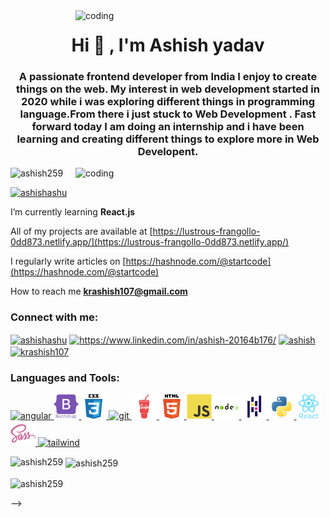 

<img align="right" alt="coding" width="400" src="https://i.pinimg.com/564x/5e/b5/76/5eb5768d5cd19bdd128943d314ac2e64.jpg">
<h1 align="center">Hi 👋 , I'm Ashish yadav</h1>
<h3 align="center">A passionate frontend developer from India I enjoy to create things on the web. My interest in web development started in 2020 while i was exploring different things in programming language.From there i just stuck to Web Development . Fast forward today I am doing an internship and i have been learning and creating different things to explore more in Web Developent.</h3>
<img align="right" alt="coding" width="400" src="https://user-images.githubusercontent.com/55389276/140866485-8fb1c876-9a8f-4d6a-98dc-08c4981eaf70.gif">
<p align="left"> <img src="https://komarev.com/ghpvc/?username=ashish259&label=Profile%20views&color=0e75b6&style=flat" alt="ashish259" /> </p>

<p align="left"> <a href="https://twitter.com/ashishashu" target="blank"><img src="https://img.shields.io/twitter/follow/ashishashu?logo=twitter&style=for-the-badge" alt="ashishashu" /></a> </p>

 I’m currently learning **React.js**

 All of my projects are available at [https://lustrous-frangollo-0dd873.netlify.app/](https://lustrous-frangollo-0dd873.netlify.app/)

 I regularly write articles on [https://hashnode.com/@startcode](https://hashnode.com/@startcode)

 How to reach me **krashish107@gmail.com**

<h3 align="left">Connect with me:</h3>
<p align="left">
<a href="https://twitter.com/ashishashu" target="blank"><img align="center" src="https://raw.githubusercontent.com/rahuldkjain/github-profile-readme-generator/master/src/images/icons/Social/twitter.svg" alt="ashishashu" height="30" width="40" /></a>
<a href="https://linkedin.com/in/https://www.linkedin.com/in/ashish-20164b176/" target="blank"><img align="center" src="https://raw.githubusercontent.com/rahuldkjain/github-profile-readme-generator/master/src/images/icons/Social/linked-in-alt.svg" alt="https://www.linkedin.com/in/ashish-20164b176/" height="30" width="40" /></a>
<a href="https://fb.com/ashish" target="blank"><img align="center" src="https://raw.githubusercontent.com/rahuldkjain/github-profile-readme-generator/master/src/images/icons/Social/facebook.svg" alt="ashish" height="30" width="40" /></a>
<a href="https://instagram.com/krashish107" target="blank"><img align="center" src="https://raw.githubusercontent.com/rahuldkjain/github-profile-readme-generator/master/src/images/icons/Social/instagram.svg" alt="krashish107" height="30" width="40" /></a>
</p>

<h3 align="left">Languages and Tools:</h3>
<p align="left"> <a href="https://angular.io" target="_blank" rel="noreferrer"> <img src="https://angular.io/assets/images/logos/angular/angular.svg" alt="angular" width="40" height="40"/> </a> <a href="https://getbootstrap.com" target="_blank" rel="noreferrer"> <img src="https://raw.githubusercontent.com/devicons/devicon/master/icons/bootstrap/bootstrap-plain-wordmark.svg" alt="bootstrap" width="40" height="40"/> </a> <a href="https://www.w3schools.com/css/" target="_blank" rel="noreferrer"> <img src="https://raw.githubusercontent.com/devicons/devicon/master/icons/css3/css3-original-wordmark.svg" alt="css3" width="40" height="40"/> </a> <a href="https://git-scm.com/" target="_blank" rel="noreferrer"> <img src="https://www.vectorlogo.zone/logos/git-scm/git-scm-icon.svg" alt="git" width="40" height="40"/> </a> <a href="https://gulpjs.com" target="_blank" rel="noreferrer"> <img src="https://raw.githubusercontent.com/devicons/devicon/master/icons/gulp/gulp-plain.svg" alt="gulp" width="40" height="40"/> </a> <a href="https://www.w3.org/html/" target="_blank" rel="noreferrer"> <img src="https://raw.githubusercontent.com/devicons/devicon/master/icons/html5/html5-original-wordmark.svg" alt="html5" width="40" height="40"/> </a> <a href="https://developer.mozilla.org/en-US/docs/Web/JavaScript" target="_blank" rel="noreferrer"> <img src="https://raw.githubusercontent.com/devicons/devicon/master/icons/javascript/javascript-original.svg" alt="javascript" width="40" height="40"/> </a> <a href="https://nodejs.org" target="_blank" rel="noreferrer"> <img src="https://raw.githubusercontent.com/devicons/devicon/master/icons/nodejs/nodejs-original-wordmark.svg" alt="nodejs" width="40" height="40"/> </a> <a href="https://pandas.pydata.org/" target="_blank" rel="noreferrer"> <img src="https://raw.githubusercontent.com/devicons/devicon/2ae2a900d2f041da66e950e4d48052658d850630/icons/pandas/pandas-original.svg" alt="pandas" width="40" height="40"/> </a> <a href="https://www.python.org" target="_blank" rel="noreferrer"> <img src="https://raw.githubusercontent.com/devicons/devicon/master/icons/python/python-original.svg" alt="python" width="40" height="40"/> </a> <a href="https://reactjs.org/" target="_blank" rel="noreferrer"> <img src="https://raw.githubusercontent.com/devicons/devicon/master/icons/react/react-original-wordmark.svg" alt="react" width="40" height="40"/> </a> <a href="https://sass-lang.com" target="_blank" rel="noreferrer"> <img src="https://raw.githubusercontent.com/devicons/devicon/master/icons/sass/sass-original.svg" alt="sass" width="40" height="40"/> </a> <a href="https://tailwindcss.com/" target="_blank" rel="noreferrer"> <img src="https://www.vectorlogo.zone/logos/tailwindcss/tailwindcss-icon.svg" alt="tailwind" width="40" height="40"/> </a> </p>

<p><img align="left" src="https://github-readme-stats.vercel.app/api/top-langs?username=ashish259&show_icons=true&locale=en&layout=compact" alt="ashish259" /></p>

<p>&nbsp;<img align="center" src="https://github-readme-stats.vercel.app/api?username=ashish259&show_icons=true&locale=en" alt="ashish259" /></p>

<p><img align="center" src="https://github-readme-streak-stats.herokuapp.com/?user=ashish259&" alt="ashish259" /></p>

-->
